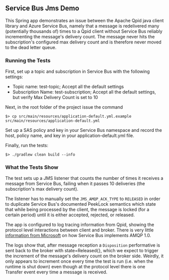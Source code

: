 ## Service Bus Jms Demo

This Spring app demonstrates an issue between the Apache Qpid java client library
and Azure Service Bus, namely that a message is redelivered many (potentially thousands of)
times to a Qpid client without Service Bus reliably incrementing the message's delivery count.
The message never hits the subscription's configured max delivery count and is therefore
never moved to the dead letter queue.

### Running the Tests

First, set up a topic and subscription in Service Bus with the following settings:

* Topic name: test-topic; Accept all the default settings
* Subscription Name: test-subscription; Accept all the default settings, but verify Max Delivery Count is set to 10

Next, in the root folder of the project issue the command

```
$> cp src/main/resources/application-default.yml.example src/main/resources/application-default.yml
```

Set up a SAS policy and key in your Service Bus namespace and record the host,
policy name, and key in your application-default.yml file.

Finally, run the tests:

```
$> ./gradlew clean build --info
```

### What the Tests Show

The test sets up a JMS listener that counts the number of times it receives a message
from Service Bus, failing when it passes 10 deliveries (the subscription's max delivery count).

The listener has to manually set the `JMS_AMQP_ACK_TYPE` to `RELEASED` in order to duplicate
Service Bus's documented PeekLock semantics which state that while being processed by the client, the message
is locked (for a certain period) until it is either accepted, rejected, or released.

The app is configured to log tracing information from Qpid, showing the protocol
level interactions between client and broker. There is very little [information from
Microsoft](https://docs.microsoft.com/en-us/azure/service-bus-messaging/service-bus-amqp-protocol-guide)
on how Service Bus implements AMQP 1.0.

The logs show that, after message reception a `Disposition` performative is sent back to the
broker with state=Released{}, which we expect to trigger the increment of the message's delivery
count on the broker side. Weirdly, it only appears to increment once every time the test is run
(i.e. when the runtime is shut down) even though at the protocol level there is one Transfer
event every time a message is received.